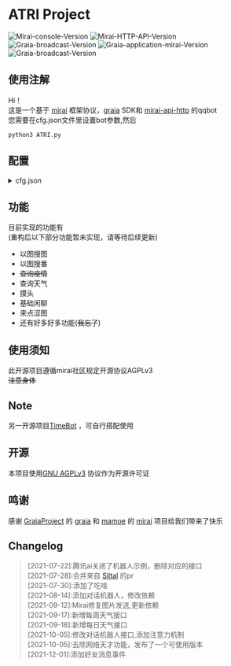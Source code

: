 # ATRI Project
![Mirai-console-Version](https://img.shields.io/badge/mirai--console-2.7.1--dev-brightgreen.svg?style=plastic)
![Mirai-HTTP-API-Version](https://img.shields.io/badge/mirai--http--api-1.12.0-brightgreen.svg?style=plastic)
![Graia-broadcast-Version](https://img.shields.io/badge/Graia--broadcast-0.7.0-brightgreen.svg?style=plastic)
![Graia-application-mirai-Version](https://img.shields.io/badge/Graia--application--mirai-0.18.4-brightgreen.svg?style=plastic)
![Graia-broadcast-Version](https://img.shields.io/badge/Graia--broadcast-0.7.0-brightgreen.svg?style=plastic)
## 使用注解
Hi！  
这是一个基于 [mirai](https://github.com/mamoe/mirai) 框架协议，[graia](https://github.com/GraiaProject/Application) SDK和 [mirai-api-http](https://github.com/project-mirai/mirai-api-http) 的qqbot  
您需要在cfg.json文件里设置bot参数,然后  
```shell script
python3 ATRI.py
```

## 配置
<details>
<summary>cfg.json</summary>

> cfg.json:  
>>  botConfig:  
>>>  botName: 必填,bot的名称  
>>>  qq: 必填,Bot的qq    
>>>  authKey:必填.Bot的authKey    
>>>   host:必填,Bot的地址    
>>>   ws:默认true，以websocket方式监听  
>>>  nameRouse:默认true，设置为true时可以通过设定的botName交互  
>>  
>>  event:  
>>>   groupEvent:默认true，设置为true时监听群组消息  
>>>   friendEvent:默认true，设置为true时监听好友消息  
>>>   tempEvent:默认true，设置为true时监听临时消息  
>>  
>>  master:  
>>>  enable:默认false，设置为true时启用master权限  
>>>  qq:int，指定拥有与群主和管理员相同能操作bot的权限的用户，有且只有一个  
>>
>>  blackList:int列表,bot不想理会的对象  
>>  
>>  sticker:  
>>>    enable:默认true，设置为true时bot可以触发回复指定的sticker  
>>>    path:stickers存放位置  
>>  
>>  storage:文件存放位置，默认为storage  
>>  
>>  setu:  
>>>   enable:默认false，指定为true时触发来点涩图事件  
>>>   flash:默认true，指定为true时发送形式为闪照    
>>>   command:str列表，指定触发命令  
>>>   path:涩图的存放位置  
>>
>>  illustrationSearch:  
>>>   enable:默认true，指定为true时开启以图搜图  
>>>   command:str列表，指定触发命令  
>>
>>  animeSearch:  
>>>   enable:默认true，指定为true时开启以图搜番
>>>   command:str列表,指定触发命令
>>  
>>  chatBot:  
>>>   enable: 默认true,指定为true时开启对话机器人  
>>>   at:默认true,指定为true时被at触发对话  
>>>   nameRouse:默认true,指定为true时检测到对话中有bot名字触发对话机器人  
>>>   badRequest:请求异常时触发对话  
>>>   quote:默认false,指定true时回复相关对话  
>>>   shield:int数组,不在指定群组触发对话  
>>
>>  weather:默认true,指定为true时可以使用天气功能  
>>  
>>  shieldGroup:  
>>>   enable:默认false，指定为true时Bot屏蔽指定群聊
>>>   list:int列表，屏蔽指定群聊   
>>  
>>  onlyGroup:  
>>>   enable:默认false，指定为true时Bot只监听指定群聊消息  
>>>   list:int列表，监听指定群聊  
>>  
>>  shieldFriend:
>>>   enable:默认false，指定为true时Bot不会监听指定好友消息  
>>>   list:int列表，屏蔽指定好友
</details>

## 功能
目前实现的功能有  
(重构后以下部分功能暂未实现，请等待后续更新)  
- 以图搜图  
- 以图搜番  
- ~~查询疫情~~  
- 查询天气  
- 摸头
- 基础闲聊 
- 来点涩图
- 还有好多好多功能(~~我忘了~~)
## 使用须知  
此开源项目遵循mirai社区规定开源协议AGPLv3  
~~注意身体~~

## Note
另一开源项目[TimeBot](https://github.com/ShiroDoMain/TimeBot) ，可自行搭配使用 

## 开源  
本项目使用[GNU AGPLv3](https://github.com/ShiroDoMain/ATRI-qqbot/blob/master/LICENSE) 协议作为开源许可证  

## 鸣谢
感谢 [GraiaProject](https://github.com/GraiaProject) 的 [graia](https://github.com/GraiaProject/Application) 和 [mamoe](https://github.com/mamoe) 的 [mirai](https://github.com/mamoe/mirai) 项目给我们带来了快乐

## Changelog  
>  \[2021-07-22]:腾讯ai关闭了机器人示例，删除对应的接口  
>  \[2021-07-28]:合并来自 [Siltal](https://github.com/Siltal) 的pr  
>  \[2021-07-30]:添加了吃啥  
>  \[2021-08-14]:添加对话机器人，修改依赖  
>  \[2021-09-12]:Mirai修复图片发送,更新依赖  
>  \[2021-09-17]:新增每周天气接口  
>  \[2021-09-18]:新增每日天气接口  
>  \[2021-10-05]:修改对话机器人接口,添加注意力机制  
>  \[2021-10-05]:去除网络天才功能，发布了一个可使用版本  
>  \[2021-12-01]:添加好友消息事件  
